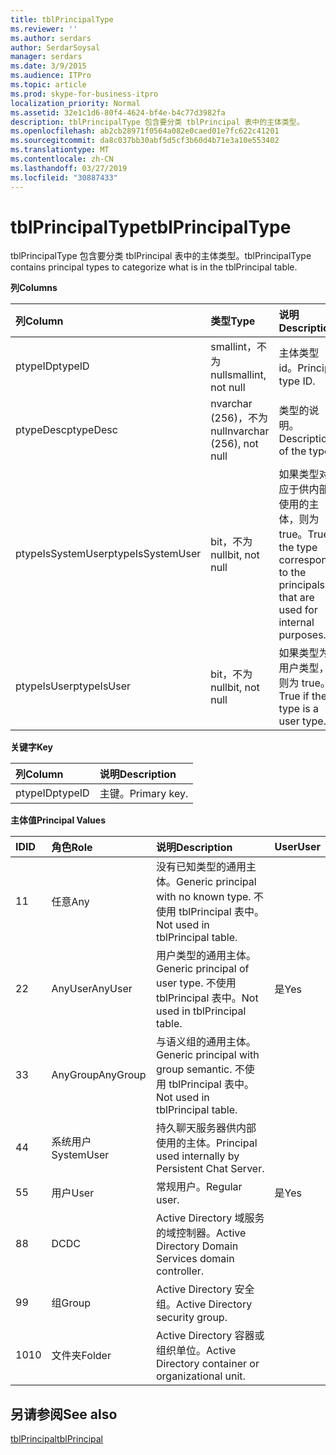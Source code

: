 ```yaml
---
title: tblPrincipalType
ms.reviewer: ''
ms.author: serdars
author: SerdarSoysal
manager: serdars
ms.date: 3/9/2015
ms.audience: ITPro
ms.topic: article
ms.prod: skype-for-business-itpro
localization_priority: Normal
ms.assetid: 32e1c1d6-80f4-4624-bf4e-b4c77d3982fa
description: tblPrincipalType 包含要分类 tblPrincipal 表中的主体类型。
ms.openlocfilehash: ab2cb28971f0564a082e0caed01e7fc622c41201
ms.sourcegitcommit: da8c037bb30abf5d5cf3b60d4b71e3a10e553402
ms.translationtype: MT
ms.contentlocale: zh-CN
ms.lasthandoff: 03/27/2019
ms.locfileid: "30887433"
---
```

# <a name="tblprincipaltype"></a><span data-ttu-id="f3764-103">tblPrincipalType</span><span class="sxs-lookup"><span data-stu-id="f3764-103">tblPrincipalType</span></span>
 
<span data-ttu-id="f3764-104">tblPrincipalType 包含要分类 tblPrincipal 表中的主体类型。</span><span class="sxs-lookup"><span data-stu-id="f3764-104">tblPrincipalType contains principal types to categorize what is in the tblPrincipal table.</span></span>
  
<span data-ttu-id="f3764-105">**列**</span><span class="sxs-lookup"><span data-stu-id="f3764-105">**Columns**</span></span>

|<span data-ttu-id="f3764-106">**列**</span><span class="sxs-lookup"><span data-stu-id="f3764-106">**Column**</span></span>|<span data-ttu-id="f3764-107">**类型**</span><span class="sxs-lookup"><span data-stu-id="f3764-107">**Type**</span></span>|<span data-ttu-id="f3764-108">**说明**</span><span class="sxs-lookup"><span data-stu-id="f3764-108">**Description**</span></span>|
|:-----|:-----|:-----|
|<span data-ttu-id="f3764-109">ptypeID</span><span class="sxs-lookup"><span data-stu-id="f3764-109">ptypeID</span></span>  <br/> |<span data-ttu-id="f3764-110">smallint，不为 null</span><span class="sxs-lookup"><span data-stu-id="f3764-110">smallint, not null</span></span>  <br/> |<span data-ttu-id="f3764-111">主体类型 id。</span><span class="sxs-lookup"><span data-stu-id="f3764-111">Principal type ID.</span></span>  <br/> |
|<span data-ttu-id="f3764-112">ptypeDesc</span><span class="sxs-lookup"><span data-stu-id="f3764-112">ptypeDesc</span></span>  <br/> |<span data-ttu-id="f3764-113">nvarchar (256)，不为 null</span><span class="sxs-lookup"><span data-stu-id="f3764-113">nvarchar (256), not null</span></span>  <br/> |<span data-ttu-id="f3764-114">类型的说明。</span><span class="sxs-lookup"><span data-stu-id="f3764-114">Description of the type.</span></span>  <br/> |
|<span data-ttu-id="f3764-115">ptypeIsSystemUser</span><span class="sxs-lookup"><span data-stu-id="f3764-115">ptypeIsSystemUser</span></span>  <br/> |<span data-ttu-id="f3764-116">bit，不为 null</span><span class="sxs-lookup"><span data-stu-id="f3764-116">bit, not null</span></span>  <br/> |<span data-ttu-id="f3764-117">如果类型对应于供内部使用的主体，则为 true。</span><span class="sxs-lookup"><span data-stu-id="f3764-117">True if the type corresponds to the principals that are used for internal purposes.</span></span>  <br/> |
|<span data-ttu-id="f3764-118">ptypeIsUser</span><span class="sxs-lookup"><span data-stu-id="f3764-118">ptypeIsUser</span></span>  <br/> |<span data-ttu-id="f3764-119">bit，不为 null</span><span class="sxs-lookup"><span data-stu-id="f3764-119">bit, not null</span></span>  <br/> |<span data-ttu-id="f3764-120">如果类型为用户类型，则为 true。</span><span class="sxs-lookup"><span data-stu-id="f3764-120">True if the type is a user type.</span></span>  <br/> |
   
<span data-ttu-id="f3764-121">**关键字**</span><span class="sxs-lookup"><span data-stu-id="f3764-121">**Key**</span></span>

|<span data-ttu-id="f3764-122">**列**</span><span class="sxs-lookup"><span data-stu-id="f3764-122">**Column**</span></span>|<span data-ttu-id="f3764-123">**说明**</span><span class="sxs-lookup"><span data-stu-id="f3764-123">**Description**</span></span>|
|:-----|:-----|
|<span data-ttu-id="f3764-124">ptypeID</span><span class="sxs-lookup"><span data-stu-id="f3764-124">ptypeID</span></span>  <br/> |<span data-ttu-id="f3764-125">主键。</span><span class="sxs-lookup"><span data-stu-id="f3764-125">Primary key.</span></span>  <br/> |
   
<span data-ttu-id="f3764-126">**主体值**</span><span class="sxs-lookup"><span data-stu-id="f3764-126">**Principal Values**</span></span>

|<span data-ttu-id="f3764-127">**ID**</span><span class="sxs-lookup"><span data-stu-id="f3764-127">**ID**</span></span>|<span data-ttu-id="f3764-128">**角色**</span><span class="sxs-lookup"><span data-stu-id="f3764-128">**Role**</span></span>|<span data-ttu-id="f3764-129">**说明**</span><span class="sxs-lookup"><span data-stu-id="f3764-129">**Description**</span></span>|<span data-ttu-id="f3764-130">**User**</span><span class="sxs-lookup"><span data-stu-id="f3764-130">**User**</span></span>|
|:-----|:-----|:-----|:-----|
|<span data-ttu-id="f3764-131">1</span><span class="sxs-lookup"><span data-stu-id="f3764-131">1</span></span>  <br/> |<span data-ttu-id="f3764-132">任意</span><span class="sxs-lookup"><span data-stu-id="f3764-132">Any</span></span>  <br/> |<span data-ttu-id="f3764-133">没有已知类型的通用主体。</span><span class="sxs-lookup"><span data-stu-id="f3764-133">Generic principal with no known type.</span></span> <span data-ttu-id="f3764-134">不使用 tblPrincipal 表中。</span><span class="sxs-lookup"><span data-stu-id="f3764-134">Not used in tblPrincipal table.</span></span>  <br/> ||
|<span data-ttu-id="f3764-135">2</span><span class="sxs-lookup"><span data-stu-id="f3764-135">2</span></span>  <br/> |<span data-ttu-id="f3764-136">AnyUser</span><span class="sxs-lookup"><span data-stu-id="f3764-136">AnyUser</span></span>  <br/> |<span data-ttu-id="f3764-137">用户类型的通用主体。</span><span class="sxs-lookup"><span data-stu-id="f3764-137">Generic principal of user type.</span></span> <span data-ttu-id="f3764-138">不使用 tblPrincipal 表中。</span><span class="sxs-lookup"><span data-stu-id="f3764-138">Not used in tblPrincipal table.</span></span>  <br/> |<span data-ttu-id="f3764-139">是</span><span class="sxs-lookup"><span data-stu-id="f3764-139">Yes</span></span>  <br/> |
|<span data-ttu-id="f3764-140">3</span><span class="sxs-lookup"><span data-stu-id="f3764-140">3</span></span>  <br/> |<span data-ttu-id="f3764-141">AnyGroup</span><span class="sxs-lookup"><span data-stu-id="f3764-141">AnyGroup</span></span>  <br/> |<span data-ttu-id="f3764-142">与语义组的通用主体。</span><span class="sxs-lookup"><span data-stu-id="f3764-142">Generic principal with group semantic.</span></span> <span data-ttu-id="f3764-143">不使用 tblPrincipal 表中。</span><span class="sxs-lookup"><span data-stu-id="f3764-143">Not used in tblPrincipal table.</span></span>  <br/> ||
|<span data-ttu-id="f3764-144">4</span><span class="sxs-lookup"><span data-stu-id="f3764-144">4</span></span>  <br/> |<span data-ttu-id="f3764-145">系统用户</span><span class="sxs-lookup"><span data-stu-id="f3764-145">SystemUser</span></span>  <br/> |<span data-ttu-id="f3764-146">持久聊天服务器供内部使用的主体。</span><span class="sxs-lookup"><span data-stu-id="f3764-146">Principal used internally by Persistent Chat Server.</span></span>  <br/> ||
|<span data-ttu-id="f3764-147">5</span><span class="sxs-lookup"><span data-stu-id="f3764-147">5</span></span>  <br/> |<span data-ttu-id="f3764-148">用户</span><span class="sxs-lookup"><span data-stu-id="f3764-148">User</span></span>  <br/> |<span data-ttu-id="f3764-149">常规用户。</span><span class="sxs-lookup"><span data-stu-id="f3764-149">Regular user.</span></span>  <br/> |<span data-ttu-id="f3764-150">是</span><span class="sxs-lookup"><span data-stu-id="f3764-150">Yes</span></span>  <br/> |
|<span data-ttu-id="f3764-151">8</span><span class="sxs-lookup"><span data-stu-id="f3764-151">8</span></span>  <br/> |<span data-ttu-id="f3764-152">DC</span><span class="sxs-lookup"><span data-stu-id="f3764-152">DC</span></span>  <br/> |<span data-ttu-id="f3764-153">Active Directory 域服务的域控制器。</span><span class="sxs-lookup"><span data-stu-id="f3764-153">Active Directory Domain Services domain controller.</span></span>  <br/> ||
|<span data-ttu-id="f3764-154">9</span><span class="sxs-lookup"><span data-stu-id="f3764-154">9</span></span>  <br/> |<span data-ttu-id="f3764-155">组</span><span class="sxs-lookup"><span data-stu-id="f3764-155">Group</span></span>  <br/> |<span data-ttu-id="f3764-156">Active Directory 安全组。</span><span class="sxs-lookup"><span data-stu-id="f3764-156">Active Directory security group.</span></span>  <br/> ||
|<span data-ttu-id="f3764-157">10</span><span class="sxs-lookup"><span data-stu-id="f3764-157">10</span></span>  <br/> |<span data-ttu-id="f3764-158">文件夹</span><span class="sxs-lookup"><span data-stu-id="f3764-158">Folder</span></span>  <br/> |<span data-ttu-id="f3764-159">Active Directory 容器或组织单位。</span><span class="sxs-lookup"><span data-stu-id="f3764-159">Active Directory container or organizational unit.</span></span>  <br/> ||
   
## <a name="see-also"></a><span data-ttu-id="f3764-160">另请参阅</span><span class="sxs-lookup"><span data-stu-id="f3764-160">See also</span></span>

[<span data-ttu-id="f3764-161">tblPrincipal</span><span class="sxs-lookup"><span data-stu-id="f3764-161">tblPrincipal</span></span>](tblprincipal.md)
